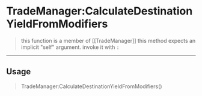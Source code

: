 # TradeManager:CalculateDestinationYieldFromModifiers
> this function is a member of [[TradeManager]]
> this method expects an implicit "self" argument. invoke it with `:`
-----
## Usage
> TradeManager:CalculateDestinationYieldFromModifiers()
